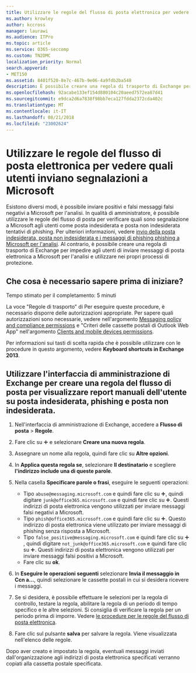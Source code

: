 ```yaml
---
title: Utilizzare le regole del flusso di posta elettronica per vedere quali utenti inviano segnalazioni a Microsoft
ms.author: krowley
author: kccross
manager: laurawi
ms.audience: ITPro
ms.topic: article
ms.service: O365-seccomp
ms.custom: TN2DMC
localization_priority: Normal
search.appverid:
- MET150
ms.assetid: 8401f520-8e7c-467b-9e06-4a9fdb2ba548
description: È possibile creare una regola di trasporto di Exchange per impedire agli utenti di inviare messaggi di posta elettronica a Microsoft per l'analisi e utilizzare nei propri processi di protezione
ms.openlocfilehash: 92acabe133ef154d880104c20aeed7572ea87d41
ms.sourcegitcommit: e9dca2d6a7838f98bb7eca127fdda2372cda402c
ms.translationtype: MT
ms.contentlocale: it-IT
ms.lasthandoff: 08/21/2018
ms.locfileid: "23002624"
---
```

# <a name="use-mail-flow-rules-to-see-what-your-users-are-reporting-to-microsoft"></a>Utilizzare le regole del flusso di posta elettronica per vedere quali utenti inviano segnalazioni a Microsoft

Esistono diversi modi, è possibile inviare positivi e falsi messaggi falsi negativi a Microsoft per l'analisi. In qualità di amministratore, è possibile utilizzare le regole del flusso di posta per verificare quali sono segnalazione a Microsoft agli utenti come posta indesiderata e posta non indesiderata tentativi di phishing. Per ulteriori informazioni, vedere [invio della posta indesiderata, posta non indesiderata e i messaggi di phishing phishing a Microsoft per l'analisi](submit-spam-non-spam-and-phishing-scam-messages-to-microsoft-for-analysis.md). Al contrario, è possibile creare una regola di trasporto di Exchange per impedire agli utenti di inviare messaggi di posta elettronica a Microsoft per l'analisi e utilizzare nei propri processi di protezione.
  
## <a name="what-do-you-need-to-know-before-you-begin"></a>Che cosa è necessario sapere prima di iniziare?

Tempo stimato per il completamento: 5 minuti
  
La voce "Regole di trasporto" di Per eseguire queste procedure, è necessario disporre delle autorizzazioni appropriate. Per sapere quali autorizzazioni sono necessarie, vedere nell'argomento [Messaging policy and compliance permissions](http://technet.microsoft.com/library/ec4d3b9f-b85a-4cb9-95f5-6fc149c3899b.aspx) e "Criteri delle cassette postali di Outlook Web App" nell'argomento [Clients and mobile devices permissions](http://technet.microsoft.com/library/57eca42a-5a7f-4c65-89f0-7a84f2dbea19.aspx). 
  
Per informazioni sui tasti di scelta rapida che è possibile utilizzare con le procedure in questo argomento, vedere **Keyboard shortcuts in Exchange 2013**.
  
## <a name="use-the-eac-to-create-a-mail-flow-rule-to-view-users-manual-junk-phishing-and-not-junk-reports"></a>Utilizzare l'interfaccia di amministrazione di Exchange per creare una regola del flusso di posta per visualizzare report manuali dell'utente su posta indesiderata, phishing e posta non indesiderata.

1. Nell'interfaccia di amministrazione di Exchange, accedere a **Flusso di posta** \> **Regole**.
    
2. Fare clic su ![Icona Aggiungi](media/ITPro-EAC-AddIcon.gif) e selezionare **Creare una nuova regola**.
    
3. Assegnare un nome alla regola, quindi fare clic su **Altre opzioni**.
    
4. In **Applica questa regola se**, selezionare **Il destinatario** e scegliere **l'indirizzo include una di queste parole**.
    
5. Nella casella **Specificare parole o frasi**, eseguire le seguenti operazioni: 
    - Tipo `abuse@messaging.microsoft.com` e quindi fare clic su ![Aggiungi icona](media/ITPro-EAC-AddIcon.gif), quindi digitare `junk@office365.microsoft.com` e quindi fare clic su ![Aggiungi icona](media/ITPro-EAC-AddIcon.gif). Questi indirizzi di posta elettronica vengono utilizzati per inviare messaggi falsi negativi a Microsoft.
    - Tipo `phish@office365.microsoft.com` e quindi fare clic su ![Aggiungi icona](media/ITPro-EAC-AddIcon.gif). Questo indirizzo di posta elettronica viene utilizzato per inviare messaggi di phishing senza risposta a Microsoft.
    - Tipo `false_positive@messaging.microsoft.com` e quindi fare clic su ![Aggiungi icona](media/ITPro-EAC-AddIcon.gif), quindi digitare `not_junk@office365.microsoft.com` e quindi fare clic su ![Aggiungi icona](media/ITPro-EAC-AddIcon.gif). Questi indirizzi di posta elettronica vengono utilizzati per inviare messaggi falsi positivi a Microsoft.
    - Fare clic su **ok**.
    
6. In **Eseguire le operazioni seguenti** selezionare **Invia il messaggio in Ccn a...**, quindi selezionare le cassette postali in cui si desidera ricevere i messaggi. 
    
7. Se si desidera, è possibile effettuare le selezioni per la regola di controllo, testare la regola, abilitare la regola di un periodo di tempo specifico e le altre selezioni. Si consiglia di verificare la regola per un periodo prima di imporre. Vedere [le procedure per le regole del flusso di posta elettronica](https://docs.microsoft.com/Exchange/policy-and-compliance/mail-flow-rules/mail-flow-rule-procedures). 
    
8. Fare clic sul pulsante **salva** per salvare la regola. Viene visualizzata nell'elenco delle regole. 
    
Dopo aver creato e impostato la regola, eventuali messaggi inviati dall'organizzazione agli indirizzi di posta elettronica specificati verranno copiati alla cassetta postale specificata.
  

